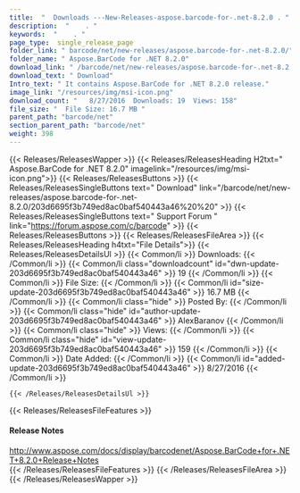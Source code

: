 ```yaml
---
title:  "  Downloads ---New-Releases-aspose.barcode-for-.net-8.2.0 . " 
description:  "    . " 
keywords:  "    . " 
page_type:  single_release_page
folder_link: " barcode/net/new-releases/aspose.barcode-for-.net-8.2.0/"
folder_name: " Aspose.BarCode for .NET 8.2.0"
download_link: " /barcode/net/new-releases/aspose.barcode-for-.net-8.2.0/203d6695f3b749ed8ac0baf540443a46"
download_text: " Download"
Intro_text: " It contains Aspose.BarCode for .NET 8.2.0 release."
image_link: "/resources/img/msi-icon.png"
download_count: "   8/27/2016  Downloads: 19  Views: 158"
file_size: "  File Size: 16.7 MB "
parent_path: "barcode/net"
section_parent_path: "barcode/net"
weight: 398
---
```


{{< Releases/ReleasesWapper >}}
  {{< Releases/ReleasesHeading H2txt=" Aspose.BarCode for .NET 8.2.0" imagelink="/resources/img/msi-icon.png">}}
  {{< Releases/ReleasesButtons >}}
    {{< Releases/ReleasesSingleButtons text=" Download" link="/barcode/net/new-releases/aspose.barcode-for-.net-8.2.0/203d6695f3b749ed8ac0baf540443a46%20%20" >}}
    {{< Releases/ReleasesSingleButtons text=" Support Forum " link="https://forum.aspose.com/c/barcode" >}}
  {{< Releases/ReleasesButtons >}}
  {{< Releases/ReleasesFileArea >}}
    {{< Releases/ReleasesHeading h4txt="File Details">}}
    {{< Releases/ReleasesDetailsUl >}}
            {{< Common/li  >}} Downloads: {{< /Common/li >}} 
      {{< Common/li class="downloadcount" id="dwn-update-203d6695f3b749ed8ac0baf540443a46" >}} 19 {{< /Common/li >}} 
      {{< Common/li  >}} File Size: {{< /Common/li >}} 
      {{< Common/li id="size-update-203d6695f3b749ed8ac0baf540443a46" >}} 16.7 MB {{< /Common/li >}} 
      {{< Common/li  class="hide" >}} Posted By: {{< /Common/li >}} 
      {{< Common/li class="hide" id="author-update-203d6695f3b749ed8ac0baf540443a46" >}} AlexBaranov {{< /Common/li >}} 
      {{< Common/li class="hide"  >}} Views: {{< /Common/li >}} 
      {{< Common/li class="hide" id="view-update-203d6695f3b749ed8ac0baf540443a46" >}} 159 {{< /Common/li >}} 
      {{< Common/li  >}} Date Added: {{< /Common/li >}} 
      {{< Common/li id="added-update-203d6695f3b749ed8ac0baf540443a46" >}} 8/27/2016 {{< /Common/li >}} 

    {{< /Releases/ReleasesDetailsUl >}}

  {{< Releases/ReleasesFileFeatures >}}
      <h4>Release Notes</h4><div><a href="http://www.aspose.com/docs/display/barcodenet/Aspose.BarCode+for+.NET+8.2.0+Release+Notes">http://www.aspose.com/docs/display/barcodenet/Aspose.BarCode+for+.NET+8.2.0+Release+Notes</a></div>
  {{< /Releases/ReleasesFileFeatures >}}
 {{< /Releases/ReleasesFileArea >}}
{{< /Releases/ReleasesWapper >}}


